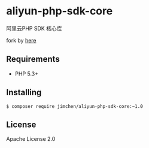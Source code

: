 # aliyun-php-sdk-core

阿里云PHP SDK 核心库

fork by [here](https://github.com/aliyun/aliyun-openapi-php-sdk/tree/master/aliyun-php-sdk-core)

## Requirements

- PHP 5.3+

## Installing

```shell
$ composer require jimchen/aliyun-php-sdk-core:~1.0
```

## License

Apache License 2.0